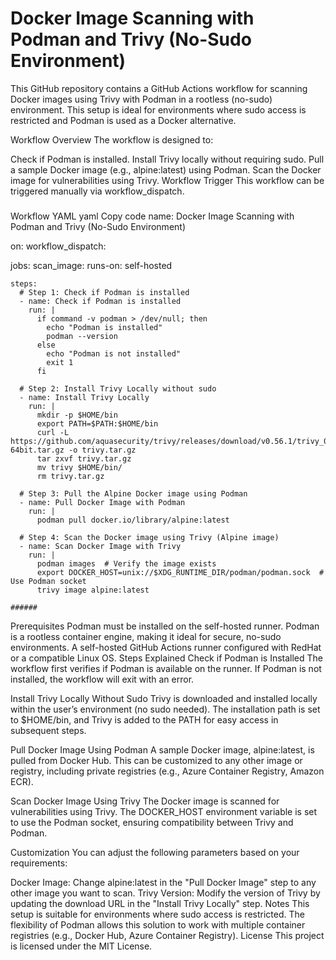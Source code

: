 # Docker Image Scanning with Podman and Trivy (No-Sudo Environment)

This GitHub repository contains a GitHub Actions workflow for scanning Docker images using Trivy with Podman in a rootless (no-sudo) environment. This setup is ideal for environments where sudo access is restricted and Podman is used as a Docker alternative.

Workflow Overview
The workflow is designed to:

Check if Podman is installed.
Install Trivy locally without requiring sudo.
Pull a sample Docker image (e.g., alpine:latest) using Podman.
Scan the Docker image for vulnerabilities using Trivy.
Workflow Trigger
This workflow can be triggered manually via workflow_dispatch.
#####
Workflow YAML
yaml
Copy code
name: Docker Image Scanning with Podman and Trivy (No-Sudo Environment)

on:
  workflow_dispatch:

jobs:
  scan_image:
    runs-on: self-hosted

    steps:
      # Step 1: Check if Podman is installed
      - name: Check if Podman is installed
        run: |
          if command -v podman > /dev/null; then
            echo "Podman is installed"
            podman --version
          else
            echo "Podman is not installed"
            exit 1
          fi

      # Step 2: Install Trivy Locally without sudo
      - name: Install Trivy Locally
        run: |
          mkdir -p $HOME/bin
          export PATH=$PATH:$HOME/bin
          curl -L https://github.com/aquasecurity/trivy/releases/download/v0.56.1/trivy_0.56.1_Linux-64bit.tar.gz -o trivy.tar.gz
          tar zxvf trivy.tar.gz
          mv trivy $HOME/bin/
          rm trivy.tar.gz

      # Step 3: Pull the Alpine Docker image using Podman
      - name: Pull Docker Image with Podman
        run: |
          podman pull docker.io/library/alpine:latest

      # Step 4: Scan the Docker image using Trivy (Alpine image)
      - name: Scan Docker Image with Trivy
        run: |
          podman images  # Verify the image exists
          export DOCKER_HOST=unix://$XDG_RUNTIME_DIR/podman/podman.sock  # Use Podman socket
          trivy image alpine:latest

    ######
Prerequisites
Podman must be installed on the self-hosted runner. Podman is a rootless container engine, making it ideal for secure, no-sudo environments.
A self-hosted GitHub Actions runner configured with RedHat or a compatible Linux OS.
Steps Explained
Check if Podman is Installed
The workflow first verifies if Podman is available on the runner. If Podman is not installed, the workflow will exit with an error.

Install Trivy Locally Without Sudo
Trivy is downloaded and installed locally within the user’s environment (no sudo needed). The installation path is set to $HOME/bin, and Trivy is added to the PATH for easy access in subsequent steps.

Pull Docker Image Using Podman
A sample Docker image, alpine:latest, is pulled from Docker Hub. This can be customized to any other image or registry, including private registries (e.g., Azure Container Registry, Amazon ECR).

Scan Docker Image Using Trivy
The Docker image is scanned for vulnerabilities using Trivy. The DOCKER_HOST environment variable is set to use the Podman socket, ensuring compatibility between Trivy and Podman.

Customization
You can adjust the following parameters based on your requirements:

Docker Image: Change alpine:latest in the "Pull Docker Image" step to any other image you want to scan.
Trivy Version: Modify the version of Trivy by updating the download URL in the "Install Trivy Locally" step.
Notes
This setup is suitable for environments where sudo access is restricted.
The flexibility of Podman allows this solution to work with multiple container registries (e.g., Docker Hub, Azure Container Registry).
License
This project is licensed under the MIT License.
